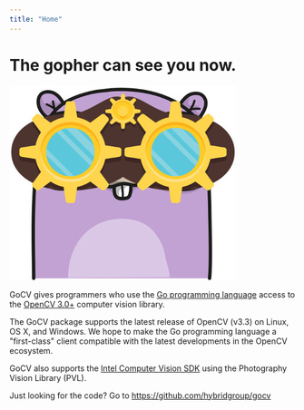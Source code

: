 ```yaml
---
title: "Home"
---
```

# The gopher can see you now.

[![GoCV](images/gocvlogo.jpg)](http://gocv.io/)

GoCV gives programmers who use the [Go programming language](https://golang.org/) access to the [OpenCV 3.0+](http://opencv.org/) computer vision library.

The GoCV package supports the latest release of OpenCV (v3.3) on Linux, OS X, and Windows. We hope to make the Go programming language a "first-class" client compatible with the latest developments in the OpenCV ecosystem.

GoCV also supports the [Intel Computer Vision SDK](https://software.intel.com/en-us/cvsdk-devguide) using the Photography Vision Library (PVL).

Just looking for the code? Go to https://github.com/hybridgroup/gocv

